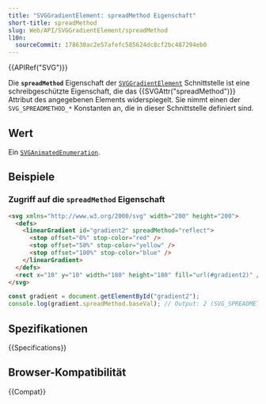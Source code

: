 ```yaml
---
title: "SVGGradientElement: spreadMethod Eigenschaft"
short-title: spreadMethod
slug: Web/API/SVGGradientElement/spreadMethod
l10n:
  sourceCommit: 178630ac2e57afefc585624dc8cf2bc487294eb0
---
```


{{APIRef("SVG")}}

Die **`spreadMethod`** Eigenschaft der [`SVGGradientElement`](/de/docs/Web/API/SVGGradientElement) Schnittstelle ist eine schreibgeschützte Eigenschaft, die das {{SVGAttr("spreadMethod")}} Attribut des angegebenen Elements widerspiegelt. Sie nimmt einen der `SVG_SPREADMETHOD_*` Konstanten an, die in dieser Schnittstelle definiert sind.

## Wert

Ein [`SVGAnimatedEnumeration`](/de/docs/Web/API/SVGAnimatedEnumeration).

## Beispiele

### Zugriff auf die `spreadMethod` Eigenschaft

```html
<svg xmlns="http://www.w3.org/2000/svg" width="200" height="200">
  <defs>
    <linearGradient id="gradient2" spreadMethod="reflect">
      <stop offset="0%" stop-color="red" />
      <stop offset="50%" stop-color="yellow" />
      <stop offset="100%" stop-color="blue" />
    </linearGradient>
  </defs>
  <rect x="10" y="10" width="180" height="180" fill="url(#gradient2)" />
</svg>
```

```js
const gradient = document.getElementById("gradient2");
console.log(gradient.spreadMethod.baseVal); // Output: 2 (SVG_SPREADMETHOD_REFLECT)
```

## Spezifikationen

{{Specifications}}

## Browser-Kompatibilität

{{Compat}}

